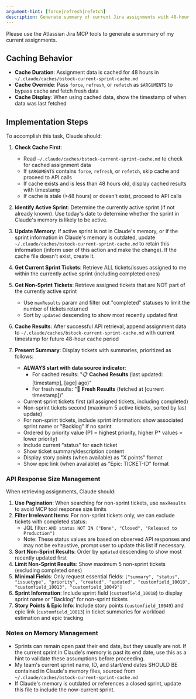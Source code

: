```yaml
---
argument-hint: [force|refresh|refetch]
description: Generate summary of current Jira assignments with 48-hour caching
---
```


Please use the Atlassian Jira MCP tools to generate a summary of my current
assignments.

## Caching Behavior

- **Cache Duration**: Assignment data is cached for 48 hours in `~/.claude/caches/bstock-current-sprint-cache.md`
- **Cache Override**: Pass `force`, `refresh`, or `refetch` as `$ARGUMENTS` to bypass cache and fetch fresh data
- **Cache Display**: When using cached data, show the timestamp of when data was last fetched

## Implementation Steps

To accomplish this task, Claude should:

1. **Check Cache First**:
   - Read `~/.claude/caches/bstock-current-sprint-cache.md` to check for cached assignment data
   - If `$ARGUMENTS` contains `force`, `refresh`, or `refetch`, skip cache and proceed to API calls
   - If cache exists and is less than 48 hours old, display cached results with timestamp
   - If cache is stale (>48 hours) or doesn't exist, proceed to API calls

2. **Identify Active Sprint**: Determine the currently active sprint (if not
   already known). Use today's date to determine whether the sprint in Claude's
   memory is likely to be active.

3. **Update Memory**: If active sprint is not in Claude's memory, or if the
   sprint information in Claude's memory is outdated, update
   `~/.claude/caches/bstock-current-sprint-cache.md` to retain this information (inform
   user of this action and make the change). If the cache file doesn't exist,
   create it.

4. **Get Current Sprint Tickets**: Retrieve ALL tickets/issues assigned to me
   within the currently active sprint (including completed ones)

5. **Get Non-Sprint Tickets**: Retrieve assigned tickets that are NOT part of
   the currently active sprint
   - Use `maxResults` param and filter out "completed" statuses to limit the
     number of tickets returned
   - Sort by `updated` descending to show most recently updated first

6. **Cache Results**: After successful API retrieval, append assignment data to
   `~/.claude/caches/bstock-current-sprint-cache.md` with current timestamp for future
   48-hour cache period

7. **Present Summary**: Display tickets with summaries, prioritized as follows:
   - **ALWAYS start with data source indicator**:
     - For cached results: "📋 **Cached Results** (last updated: [timestamp], [age] ago)"
     - For fresh results: "🔄 **Fresh Results** (fetched at [current timestamp])"
   - Current sprint tickets first (all assigned tickets, including completed)
   - Non-sprint tickets second (maximum 5 active tickets, sorted by last update)
   - For non-sprint tickets, include sprint information: show associated sprint
     name or "Backlog" if no sprint
   - Ordered by priority value (P1 = highest priority, higher P\* values = lower
     priority)
   - Include current "status" for each ticket
   - Show ticket summary/description content
   - Display story points (when available) as "X points" format
   - Show epic link (when available) as "Epic: TICKET-ID" format

### API Response Size Management

When retrieving assignments, Claude should:

1. **Use Pagination**: When searching for non-sprint tickets, use `maxResults`
   to avoid MCP tool response size limits
2. **Filter Irrelevant Items**: For non-sprint tickets only, we can exclude
   tickets with completed status:
   - JQL filter:
     `AND status NOT IN ("Done", "Closed", "Released to Production")`
   - Note: These status values are based on observed API responses and may not
     be exhaustive, prompt user to update this list if necessary.
3. **Sort Non-Sprint Results**: Order by `updated` descending to show most
   recently updated first
4. **Limit Non-Sprint Results**: Show maximum 5 non-sprint tickets (excluding
   completed ones)
5. **Minimal Fields**: Only request essential fields: `["summary", "status",
"issuetype", "priority", "created", "updated", "customfield_10018", "customfield_10013", "customfield_10049"]`
6. **Sprint Information**: Include sprint field (`customfield_10018`) to display
   sprint name or "Backlog" for non-sprint tickets
7. **Story Points & Epic Info**: Include story points (`customfield_10049`) and epic 
   link (`customfield_10013`) in ticket summaries for workload estimation and epic tracking

### Notes on Memory Management

- Sprints can remain open past their end date, but they usually are not. If the
  current sprint in Claude's memory is past its end date, use this as a hint to
  validate these assumptions before proceeding.
- My team's current sprint name, ID, and start/end dates SHOULD BE contained in
  Claude's memory files, sourced from `~/.claude/caches/bstock-current-sprint-cache.md`
- If Claude's memory is outdated or references a closed sprint, update this file
  to include the now-current sprint.
